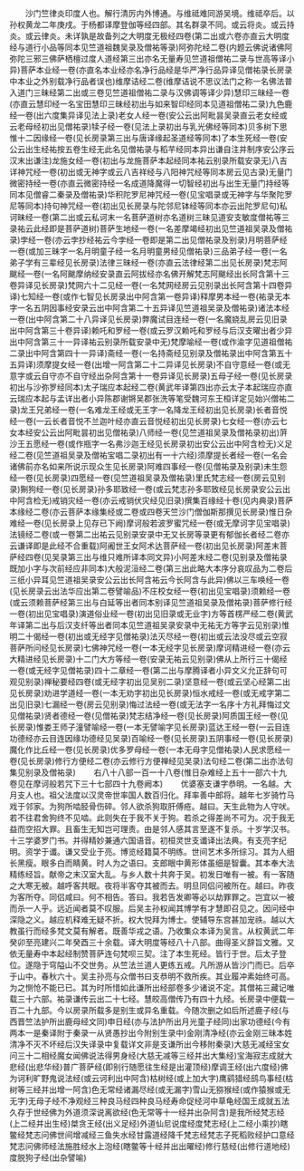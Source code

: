 <!-- { "loadSidebar": true } -->
　　沙门竺律炎印度人也。解行清厉内外博通。与维祗难同游吴境。维祗卒后。以孙权黄龙二年庚戌。于杨都译摩登伽等经四部。其名群录不同。或云将炎。或云持炎。或云律炎。未详孰是故备列之大明度无极经四卷(第二出或六卷亦直云大明度经与道行小品等同本见竺道祖魏吴录及僧祐等录)阿弥陀经二卷(内题云佛说诸佛阿弥陀三邪三佛萨栖檀过度人道经第三出亦名无量寿见竺道祖僧祐二录与世高等译小异)菩萨本业经一卷(亦直名本业经亦名净行品经是华严净行品异译见僧祐录长房录中本业之外别载净行品者误也)维摩诘经二卷(维摩诘说不思议法门之称一名佛法普入道门三昧经第二出或三卷见竺道祖僧祐二录与汉佛调等译少异)慧印三昧经一卷(亦直云慧印经一名宝田慧印三昧经初出与如来智印经同本见道祖僧祐二录)九色鹿经一卷(出六度集异译见法上录)老女人经一卷(安公云出阿毗昙吴录直云老女经或云老母经初出见僧祐录)犊子经一卷(见法上录初出与乳光佛经等同本)贝多树下思惟十二因缘经一卷(见长房录第三出与唐译缘起圣道经等同本)了本生死经一卷(安公云出生经祐按五卷生经无此名见僧祐录与稻芉经同本异出谦自注并制序安公序云汉末出谦注)龙施女经一卷(初出与龙施菩萨本起经同本祐云别录所载安录无)八吉详神咒经一卷(初出或无神字或云八吉祥经与八阳神咒经等同本房云见古录)无量门微密持经一卷(亦直云微密持经一名成道降魔得一切智经初出与出生无量门持经等同本见僧睿二秦录及僧祐录)华积陀罗尼神咒经一卷(见宝唱录或无神字与华聚陀罗尼等同本)持句神咒经一卷(初出见长房录与陀邻尼钵经等同本亦云出陀罗尼句)私诃昧经一卷(第二出或云私诃末一名菩萨道树亦名道树三昧见道安支敏度僧祐等三录祐云此经即是菩萨道树)菩萨生地经一卷(一名差摩竭经初出见竺道祖吴录及僧祐录)孛经一卷(亦云孛抄经祐云今孛经一卷即是第二出见僧祐录及别录)月明菩萨经一卷(或加三昧字一名月明童子经一名月明童男经见僧祐录)三品弟子经一卷(一名弟子学有三辈经见长房录)法律三昧经一卷(亦直云法律经第二出见长房录)梵志阿颰经一卷(一名阿颰摩纳经安录直云阿拔经亦名佛开解梵志阿颰经出长阿含第十三卷异译见长房录)梵网六十二见经一卷(一名梵网经房云见别录出长阿含第十四卷异译)七知经一卷(或作七智见长房录出中阿含第一卷异译)释摩男本经一卷(祐录无本字一名五阴因事经安录云出中阿含第二十五异译见竺道祖吴录及僧祐录)诸法本经一卷(出中阿含第二十八异译见长房录)弊魔试目连经一卷(一名魔娆乱房云见旧录出中阿含第三十卷异译)赖吒和罗经一卷(或云罗汉赖吒和罗经与后汉支曜出者少异出中阿含第三十一异译祐云别录所载安录中无)梵摩喻经一卷(或作渝字见道祖僧祐二录出中阿含第四十一异译)斋经一卷(一名持斋经见别录及僧祐录出中阿含第五十五异译)须摩提女经一卷(出增一阿含第二十二异译见长房录)不自守意经一卷(或无意字或云自守亦不自守经出杂阿含第十一卷异译见长房录)五母子经一卷(见长房录初出与沙弥罗经同本)太子瑞应本起经二卷(黄武年译第四出亦云太子本起瑞应亦直云瑞应本起与孟详出者小异陈郡谢锵吴郡张洗等笔受魏河东王桓详定见始兴僧祐二录)龙王兄弟经一卷(一名难龙王经或无王字一名降龙王经初出见长房录)长者音悦经一卷(一云长者音悦不兰迦叶经亦直云音悦经初出见长房录)七女经一卷(亦云七女本经安公云出阿毗昙初出见僧祐录)八师经一卷(见竺道祖吴录及僧祐录初出)蓱沙王五愿经一卷(或作瓶字一名弗沙迦王经见长房录初出安公云出中阿含检无)义足经二卷(见竺道祖吴录及僧祐宝唱二录初出有一十六经)须摩提长者经一卷(一名会诸佛前亦名如来所说示现众生见长房录)阿难四事经一卷(见僧祐录及别录)未生怨经一卷(见长房录)四愿经一卷(见竺道祖吴录及僧祐录)里氏梵志经一卷(房云见别录)猘狗经一卷(见长房录)孙多耶致经一卷(或云梵志孙多耶致经见长房录安公云出中阿含检无)戒销灾经一卷(亦云戒销伏灾经见旧录)撰集百缘经十卷(见内典录)菩萨本缘经二卷(亦云菩萨本缘集经或二卷或四卷天竺沙门僧伽斯那撰见长房录)惟日杂难经一卷(见长房录上见存已下阙)摩诃般若波罗蜜咒经一卷(或无摩诃字见宝唱录)法镜经二卷(或一卷第二出祐云见别录安录中无又长房等录更有郁伽长者经二卷亦云谦译即是此经不合重载)阿阇世王女阿术达菩萨经一卷(初出见长房录)阿差末菩萨经四卷(见吴录第三出与维只难所译本同文异)小阿差末经二卷(见别录及僧祐录既加小字与次前经应非同本)大般泥洹经二卷(第三出此略大本序分哀叹品为二卷后三纸小异耳见竺道祖吴录安公云出长阿含祐云今长阿含与此异)佛以三车唤经一卷(见长房录云出法华应出第二卷譬喻品)不庄校女经一卷(初出见宝唱录)须赖经一卷(或云须赖菩萨经第三出与白延等出者同本别译见竺道祖吴录及僧祐录)菩萨修行经一卷(初出见宝唱录)演道俗业经一卷(初出见旧录或无业字)方等首楞严经二卷(黄武年译第二出与后汉支纤等出者同本见竺道祖吴录安录中无祐无方等字云见别录)惟明二十偈经一卷(初出或无经字见僧祐录)法灭尽经一卷(初出或云法没尽或云空寂菩萨所问经见长房录)七佛神咒经一卷(一本无经字见长房录)摩诃精进经一卷(亦云大精进经见长房录)十二门大方等经一卷(安录无祐云见别录)佛从上所行三十偈经一卷(或无经字见僧祐录)四十二章经一卷(第二出与摩腾译者小异文义允正辞句可观见别录)禅秘要经四卷(或无经字初出见吴别二录)坚意经一卷(或云坚心经第二出见长房录)劝进学道经一卷(一本无劝字初出见长房录)恒水戒经一卷(或无戒字第二出见旧录)七漏经一卷(房云见别录)悔过法经一卷(或无法字一名序十方礼拜悔过文见僧祐录)贤者德经一卷(见僧祐录)梵志结净经一卷(见长房录)阿质国王经一卷(见长房录)惟娄王师子潼譬喻经一卷(一本无譬喻字见长房录)蓝达王经一卷(一云目连功德经亦云目连因缘功德经见吴录)百喻经一卷(见长房录)五阴事经一卷(见长房录)魔化作比丘经一卷(见长房录)优多罗母经一卷(一本无母字见僧祐录)人民求愿经一卷(见长房录)修行方便经二卷(亦云修行方便禅经见吴录)法句经二卷(第二出亦法句集见别录及僧祐录)
　　右八十八部一百一十八卷(惟日杂难经上五十一部六十九卷见在摩诃般若咒下三十七部四十九卷阙本)
　　优婆塞支谦字恭明。一名越。大月支人也。祖父法度以汉灵帝世率国人数百归化。拜率善中郎将。越年七岁骑竹马戏于邻家。为狗所啮胫骨伤碎。邻人欲杀狗取肝傅疮。越曰。天生此物为人守吠。若不往君舍狗终不见啮。此则失在于我不关于狗。若杀之得差尚不可为。况于我无益而空招大罪。且畜生无知岂可理责。由是邻人感其言至遂不复杀。十岁学汉书。十三学婆罗门书。并得精妙兼通六国语音。初桓灵世支谶译出法典。有支亮字纪明。资学于谶。谦又受业于亮。博览经籍莫不明练。世间艺术多所综习。其为人细长黑瘦。眼多白而睛黄。时人为之语曰。支郎眼中黄形体虽细是智囊。其本奉大法精练经旨。献帝之末汉室大乱。与乡人数十共奔于吴。初发日唯有一被。有一客随之大寒无被。越呼客共眠。夜将半客夺其被而去。明旦同侣问被所在。越曰。昨夜为客所夺。同侣咸曰。何不相告。答曰。我若告发卿等必以劫罪罪之。岂宜以一被而杀一人乎。远近闻者莫不叹服。后吴主孙权闻其博学有才慧即召见之。因问经中深隐之义。越应机释难无疑不折。权大悦拜为博士。使辅导东宫甚加宠祑。越以大教虽行而经多梵文莫有解者。既善华戎之语。乃收集众本译为吴言。从权黄武二年癸卯至亮建兴二年癸酉三十余载。译大明度等经八十八部。曲得圣义辞旨文雅。又依无量寿中本起经制赞菩萨连句梵呗三契。注了本生死经。皆行于世。后太子登位。遂隐于穹隘山不交世务。从竺法兰道人更练五戒。凡所游从皆沙门而已。后卒于山中。春秋六十。吴主孙亮与众僧书曰支恭明不救所疾。其业履冲素始终可高。为之恻怆不能已已。其为时所惜如此谦所出经部卷多少诸说不定。其僧祐三藏记唯载三十六部。祐录谦传云出二十七经。慧皎高僧传乃有四十九经。长房录中便载一百二十九部。今以房录所载多是别生或异名重载。今随次删之如后所述鹿子经(与西晋竺法护所出鹿母经文同)申日经(亦与法护所出月光童子经同)出家功德经(今有两本一是秦译附于秦录一从贤愚抄出今附别生录中)金刚清净经(亦云金刚三昧本姓清净不灭不坏经后汉失译录中复载详文非是支谦所出今移附秦录)大慈无减经宝女问三十二相经魔女闻佛说法得男身经(大慈无减等三经并出大集经)宝海寂志成就大悲经(出悲华经)普广菩萨经(即别行随愿往生经是出灌顶经)摩调王经(出六度经)佛为诃利旷野鬼说法经(或云诃利出中阿含)枯树经(或上加大字)鹰鹞猎经鸱鸟事经(枯树等三经并出增一阿含)色无常经诸漏尽经(或无漏字)雪山无猕猴经(或作猿猴或无无字)无母子经不净观经三种良马经四种良马经寿命促经河中草龟经国王成就五法久存于世经佛为外道须深说离欲经(色无常等十一经并出杂阿含)是我所经梵志经(上二经并出生经)桀贪王经(出义足经)外道仙尼说度经度梵志经(上二经小乘抄)瞎鳖经梵志问佛世间增减经三鱼失水经甘露道经降千梵志经梵志子死稻败经护口意经梵志问佛师经法施胜经水上泡经(瞎鳖等十经并出出曜经)修行慈经(出修行道地经)度脱狗子经(出杂譬喻)

